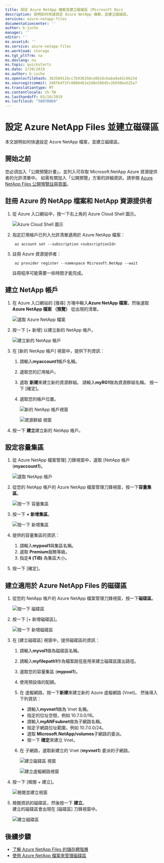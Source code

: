 ```yaml
---
title: 設定 Azure NetApp 檔案並建立磁碟區 |Microsoft Docs
description: 說明如何快速設定 Azure NetApp 檔案，並建立磁碟區。
services: azure-netapp-files
documentationcenter: ''
author: b-juche
manager: ''
editor: ''
ms.assetid: ''
ms.service: azure-netapp-files
ms.workload: storage
ms.tgt_pltfrm: na
ms.devlang: na
ms.topic: quickstarts
ms.date: 2/20/2019
ms.author: b-juche
ms.openlocfilehash: 363589116cc7b936358ce0b16cbaba9a42c66234
ms.sourcegitcommit: 2d0fb4f3fc8086d61e2d8e506d5c2b930ba525a7
ms.translationtype: MT
ms.contentlocale: zh-TW
ms.lasthandoff: 03/18/2019
ms.locfileid: "58078069"
---
```

# <a name="set-up-azure-netapp-files-and-create-a-volume"></a>設定 Azure NetApp Files 並建立磁碟區 

本文說明如何快速設定 Azure NetApp 檔案，並建立磁碟區。 

## <a name="before-you-begin"></a>開始之前 

您必須加入「公開預覽計畫」，並列入可存取 Microsoft.NetApp Azure 資源提供者的允許清單中。 如需有關加入「公開預覽」方案的詳細資訊，請參閱 [Azure NetApp Files 公開預覽註冊頁面](https://aka.ms/nfspublicpreview)。 

## <a name="register-for-azure-netapp-files-and-netapp-resource-provider"></a>註冊 Azure 的 NetApp 檔案和 NetApp 資源提供者

1. 從 Azure 入口網站中，按一下右上角的 Azure Cloud Shell 圖示。

      ![Azure Cloud Shell 圖示](../media/azure-netapp-files/azure-netapp-files-azure-cloud-shell.png)

2. 指定訂用帳戶已列入允許清單適用於 Azure NetApp 檔案：
    
        az account set --subscription <subscriptionId>

3. 註冊 Azure 資源提供者： 
    
        az provider register --namespace Microsoft.NetApp --wait  

    註冊程序可能需要一些時間才能完成。

## <a name="create-a-netapp-account"></a>建立 NetApp 帳戶

1. 在 Azure 入口網站的 [搜尋] 方塊中輸入**Azure NetApp 檔案**，然後選取**Azure NetApp 檔案 （預覽）** 從出現的清單。

      ![選取 Azure NetApp 檔案](../media/azure-netapp-files/azure-netapp-files-select-azure-netapp-files.png)

2. 按一下 [+ 新增] 以建立新的 NetApp 帳戶。

     ![建立新的 NetApp 帳戶](../media/azure-netapp-files/azure-netapp-files-create-new-netapp-account.png)

3. 在 [新的 NetApp 帳戶] 視窗中，提供下列資訊： 
   1. 請輸入**myaccount1**帳戶名稱。 
   2. 選取您的訂用帳戶。
   3. 選取 **新建**來建立新的資源群組。 請輸入**myRG1**做為資源群組名稱。 按一下 [確定]。 
   4. 選取您的帳戶位置。  

      ![新的 NetApp 帳戶視窗](../media/azure-netapp-files/azure-netapp-files-new-account-window.png)  

      ![資源群組 視窗](../media/azure-netapp-files/azure-netapp-files-resource-group-window.png)

4. 按一下 **建立**建立新的 NetApp 帳戶。

## <a name="set-up-a-capacity-pool"></a>設定容量集區

1. 從 Azure NetApp 檔案管理] 刀鋒視窗中，選取 [NetApp 帳戶 (**myaccount1**)。

    ![選取 NetApp 帳戶](../media/azure-netapp-files/azure-netapp-files-select-netapp-account.png)  

2. 從您的 NetApp 帳戶的 Azure NetApp 檔案管理刀鋒視窗，按一下**容量集區**。

    ![按一下 容量集區](../media/azure-netapp-files/azure-netapp-files-click-capacity-pools.png)  

3. 按一下  **+ 新增集區**。 

    ![按一下 新增集區](../media/azure-netapp-files/azure-netapp-files-click-add-pools.png)  

4. 提供的容量集區的資訊： 
    1. 請輸入**mypool1**與集區名稱。
    2. 選取  **Premium**服務等級。 
    3. 指定**4 (TiB)** 為集區大小。 

5. 按一下 [確定]。

## <a name="create-a-volume-for-azure-netapp-files"></a>建立適用於 Azure NetApp Files 的磁碟區

1. 從您的 NetApp 帳戶的 Azure NetApp 檔案管理刀鋒視窗，按一下**磁碟區**。

    ![按一下 磁碟區](../media/azure-netapp-files/azure-netapp-files-click-volumes.png)  

2. 按一下 [+ 新增磁碟區]。

    ![按一下 新增磁碟區](../media/azure-netapp-files/azure-netapp-files-click-add-volumes.png)  

3. 在 [建立磁碟區] 視窗中，提供磁碟區的資訊： 
   1. 請輸入**myvol1**做為磁碟區名稱。 
   2. 請輸入**myfilepath1**作為檔案路徑是用來建立磁碟區匯出路徑。
   3. 選取您的容量集區 (**mypool1**)。
   4. 使用預設值的配額。 
   5. 在 虛擬網路，按一下**新建**來建立新的 Azure 虛擬網路 (Vnet)。  然後填入下列資訊：
       * 請輸入**myvnet1**做為 Vnet 名稱。
       * 指定的位址空間，例如 10.7.0.0/16。
       * 請輸入**myANFsubnet**做為子網路名稱。
       * 指定子網路位址範圍，例如 10.7.0.0/24。
       * 選取  **Microsoft.NetApp/volumes**子網路的委派。
       * 按一下 **確定**來建立 Vnet。
   6. 在 子網路，選取新建立的 Vnet (**myvnet1**) 委派的子網路。

      ![建立磁碟區 視窗](../media/azure-netapp-files/azure-netapp-files-create-volume-window.png)  

      ![建立虛擬網路視窗](../media/azure-netapp-files/azure-netapp-files-create-virtual-network-window.png)  

4. 按一下 [檢閱 + 建立]。

    ![檢閱並建立視窗](../media/azure-netapp-files/azure-netapp-files-review-and-create-window.png)  

5. 檢閱資訊的磁碟區，然後按一下 **建立**。  
    建立的磁碟區會出現在 [磁碟區] 刀鋒視窗中。

    ![建立磁碟區](../media/azure-netapp-files/azure-netapp-files-create-volume-created.png)  

## <a name="next-steps"></a>後續步驟  

* [了解 Azure NetApp Files 的儲存體階層](azure-netapp-files-understand-storage-hierarchy.md)
* [使用 Azure NetApp 檔案來管理磁碟區](azure-netapp-files-manage-volumes.md) 
